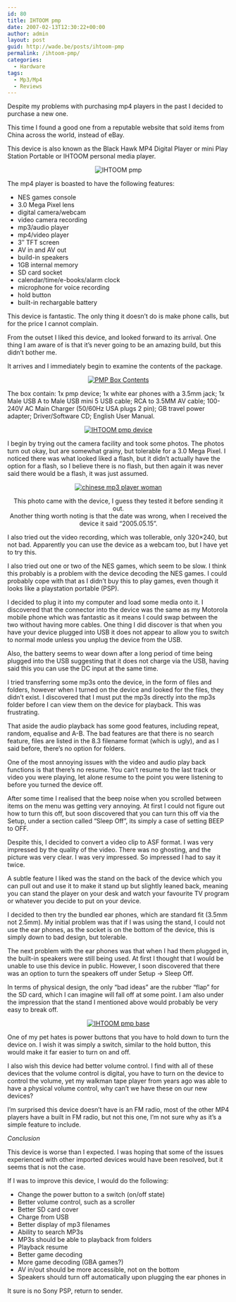 ```yaml
---
id: 80
title: IHTOOM pmp
date: 2007-02-13T12:30:22+00:00
author: admin
layout: post
guid: http://wade.be/posts/ihtoom-pmp
permalink: /ihtoom-pmp/
categories:
  - Hardware
tags:
  - Mp3/Mp4
  - Reviews
---
```

<p class="lead">
  Despite my problems with purchasing mp4 players in the past I decided to purchase a new one.
</p>

This time I found a good one from a reputable website that sold items from China across the world, instead of eBay.

This device is also known as the Black Hawk MP4 Digital Player or mini Play Station Portable or IHTOOM personal media player.

<!--more-->

<p align="center">
  <img src="http://wade.be/upload/pmp.jpg" alt="IHTOOM pmp" />
</p>

The mp4 player is boasted to have the following features:

  * NES games console
  * 3.0 Mega Pixel lens
  * digital camera/webcam
  * video camera recording
  * mp3/audio player
  * mp4/video player
  * 3&#8243; TFT screen
  * AV in and AV out
  * build-in speakers
  * 1GB internal memory
  * SD card socket
  * calendar/time/e-books/alarm clock
  * microphone for voice recording
  * hold button
  * built-in rechargable battery

This device is fantastic. The only thing it doesn&#8217;t do is make phone calls, but for the price I cannot complain.

From the outset I liked this device, and looked forward to its arrival. One thing I am aware of is that it&#8217;s never going to be an amazing build, but this didn&#8217;t bother me.

It arrives and I immediately begin to examine the contents of the package.

[](http://wade.be/upload/pmp_box.jpg "PMP Box Contents")

<p style="text-align: center">
  <a href="http://wade.be/upload/pmp_box.jpg" title="PMP Box Contents"><img src="http://wade.be/upload/pmp_box.thumbnail.jpg" alt="PMP Box Contents" /></a>
</p>

The box contain: 1x pmp device; 1x white ear phones with a 3.5mm jack; 1x Male USB A to Male USB mini 5 USB cable; RCA to 3.5MM AV cable; 100-240V AC Main Charger (50/60Hz USA plugs 2 pin); GB travel power adapter; Driver/Software CD; English User Manual.

[](http://wade.be/upload/pmp_device.jpg "IHTOOM pmp device")

<p style="text-align: center">
  <a href="http://wade.be/upload/pmp_device.jpg" title="IHTOOM pmp device"><img src="http://wade.be/upload/pmp_device.thumbnail.jpg" alt="IHTOOM pmp device" /></a>
</p>

I begin by trying out the camera facility and took some photos. The photos turn out okay, but are somewhat grainy, but tolerable for a 3.0 Mega Pixel. I noticed there was what looked liked a flash, but it didn&#8217;t actually have the option for a flash, so I believe there is no flash, but then again it was never said there would be a flash, it was just assumed.

<p align="center">
  <a href="http://wade.be/upload/reco0019.JPG" title="chinese mp3 player woman"><img src="http://wade.be/upload/reco0019.thumbnail.JPG" alt="chinese mp3 player woman" /></a>
</p>

<p align="center">
  This photo came with the device, I guess they tested it before sending it out.<br /> Another thing worth noting is that the date was wrong, when I received the device it said &#8220;2005.05.15&#8221;.
</p>

I also tried out the video recording, which was tollerable, only 320&#215;240, but not bad. Apparently you can use the device as a webcam too, but I have yet to try this.

I also tried out one or two of the NES games, which seem to be slow. I think this probably is a problem with the device decoding the NES games. I could probably cope with that as I didn&#8217;t buy this to play games, even though it looks like a playstation portable (PSP).

I decided to plug it into my computer and load some media onto it. I discovered that the connector into the device was the same as my Motorola mobile phone which was fantastic as it means I could swap between the two without having more cables. One thing I did discover is that when you have your device plugged into USB it does not appear to allow you to switch to normal mode unless you unplug the device from the USB.

Also, the battery seems to wear down after a long period of time being plugged into the USB suggesting that it does not charge via the USB, having said this you can use the DC input at the same time.

I tried transferring some mp3s onto the device, in the form of files and folders, however when I turned on the device and looked for the files, they didn&#8217;t exist. I discovered that I must put the mp3s directly into the mp3s folder before I can view them on the device for playback. This was frustrating.

That aside the audio playback has some good features, including repeat, random, equalise and A-B. The bad features are that there is no search feature, files are listed in the 8.3 filename format (which is ugly), and as I said before, there&#8217;s no option for folders.

One of the most annoying issues with the video and audio play back functions is that there&#8217;s no resume. You can&#8217;t resume to the last track or video you were playing, let alone resume to the point you were listening to before you turned the device off.

After some time I realised that the beep noise when you scrolled between items on the menu was getting very annoying. At first I could not figure out how to turn this off, but soon discovered that you can turn this off via the Setup, under a section called &#8220;Sleep Off&#8221;, its simply a case of setting BEEP to OFF.

Despite this, I decided to convert a video clip to ASF format. I was very impressed by the quality of the video. There was no ghosting, and the picture was very clear. I was very impressed. So impressed I had to say it twice.

A subtle feature I liked was the stand on the back of the device which you can pull out and use it to make it stand up but slightly leaned back, meaning you can stand the player on your desk and watch your favourite TV program or whatever you decide to put on your device.

I decided to then try the bundled ear phones, which are standard fit (3.5mm not 2.5mm). My initial problem was that if I was using the stand, I could not use the ear phones, as the socket is on the bottom of the device, this is simply down to bad design, but tolerable.

The next problem with the ear phones was that when I had them plugged in, the built-in speakers were still being used. At first I thought that I would be unable to use this device in public. However, I soon discovered that there was an option to turn the speakers off under Setup -> Sleep Off.

In terms of physical design, the only &#8220;bad ideas&#8221; are the rubber &#8220;flap&#8221; for the SD card, which I can imagine will fall off at some point. I am also under the impression that the stand I mentioned above would probably be very easy to break off.

<p align="center">
  <a href="http://wade.be/upload/pmp_device_base.jpg" title="IHTOOM pmp base"><img src="http://wade.be/upload/pmp_device_base.thumbnail.jpg" alt="IHTOOM pmp base" /></a>
</p>

One of my pet hates is power buttons that you have to hold down to turn the device on. I wish it was simply a switch, similar to the hold button, this would make it far easier to turn on and off.

I also wish this device had better volume control. I find with all of these devices that the volume control is digital, you have to turn on the device to control the volume, yet my walkman tape player from years ago was able to have a physical volume control, why can&#8217;t we have these on our new devices?

I&#8217;m surprised this device doesn&#8217;t have is an FM radio, most of the other MP4 players have a built in FM radio, but not this one, I&#8217;m not sure why as it&#8217;s a simple feature to include.

_Conclusion_

This device is worse than I expected. I was hoping that some of the issues experienced with other imported devices would have been resolved, but it seems that is not the case.

If I was to improve this device, I would do the following:

  * Change the power button to a switch (on/off state)
  * Better volume control, such as a scroller
  * Better SD card cover
  * Charge from USB
  * Better display of mp3 filenames
  * Ability to search MP3s
  * MP3s should be able to playback from folders
  * Playback resume
  * Better game decoding
  * More game decoding (GBA games?)
  * AV in/out should be more accessible, not on the bottom
  * Speakers should turn off automatically upon plugging the ear phones in

It sure is no Sony PSP, return to sender.